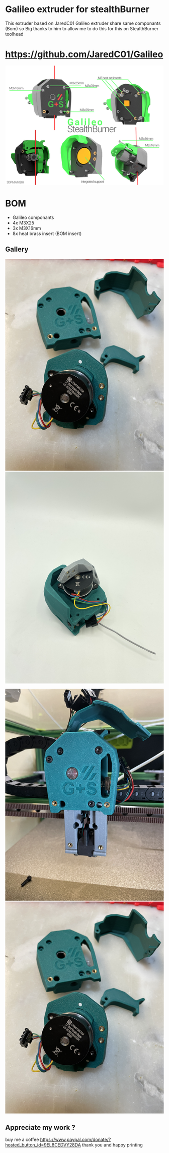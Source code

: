 # Galileo extruder for stealthBurner
This extruder based on JaredC01 Galileo extruder share same componants (Bom) so Big thanks to him to allow me to do this for this on StealthBurner toolhead  

# https://github.com/JaredC01/Galileo


![Galileo-SB.jpg](imge/Galileo-SB.jpg)

# BOM 
- Galileo componants 
- 4x M3X25
- 3x M3X16mm 
- 8x heat brass insert (BOM insert)

## Gallery
<img width="750" src="imge/06.JPG"> <img width="750" src="imge/12.JPG">

<img width="750" src="imge/13.JPG">
<img width="750" src="imge/06.JPG">

## Appreciate my work ?

buy me a coffee 
https://www.paypal.com/donate/?hosted_button_id=9EL8CEDVY28DA
thank you and happy printing 
